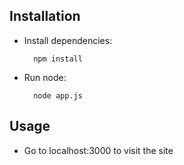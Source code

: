 ## Installation

* Install dependencies:

		npm install
		
* Run node:

		node app.js
		

## Usage

* Go to localhost:3000 to visit the site